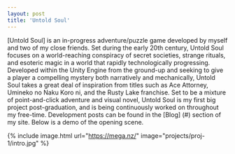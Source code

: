 ```yaml
---
layout: post
title: 'Untold Soul'
---
```

[Untold Soul] is an in-progress adventure/puzzle game developed by myself and two of my close friends. Set during the early 20th century, Untold Soul focuses on a world-reaching conspiracy of secret societies, strange rituals, and esoteric magic in a world that rapidly technologically progressing.
Developed within the Unity Engine from the ground-up and seeking to give a player a compelling mystery both narratively and mechanically, Untold Soul takes a great deal of inspiration from titles such as Ace Attorney, Umineko no Naku Koro ni, and the Rusty Lake franchise. Set to be a mixture of point-and-click adventure and visual novel, Untold Soul is my first big project post-graduation, and is being continuously worked on throughout my free-time.
Development posts can be found in the [Blog] (#) section of my site. Below is a demo of the opening scene.

{% include image.html url="https://mega.nz/" image="projects/proj-1/intro.jpg" %}
